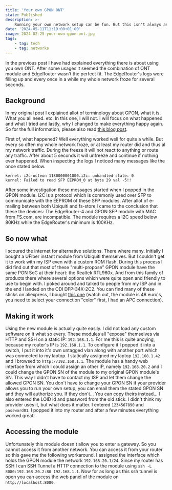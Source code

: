 ```yaml
---
title: 'Your own GPON ONT'
state: Published
description: >-
    Running your own network setup can be fun. But this isn't always as straight forward as you might expect. Read more how to hook up the GPON network of your provider to your own gear.
date: '2024-05-11T11:19:00+01:00'
image: 2024-02-25-your-own-gpon-ont.jpg
tags:
    - tag: tech
    - tag: networks
---
```


In the previous post I have had explained everything there is about using you own ONT. After some usages it seemed the combination of ONT module and EdgeRouter wasn't the perfect fit. The EdgeRouter's logs were filling up and every once in a while my whole network froze for several seconds. 

## Background

In my original post I explained allot of terminology about GPON, what it is. What you all need. etc. In this one, I will not. I will focus on what happened and what I tried and lastly, why I changed to make everything happy again. So for the full information, please also read [this blog post](/blog/2024-02-25-your-own-GPON-ONT-part-2).

First of, what happened? Well everything worked well for quite a while. But every so often my whole network froze, or at least my router did and thus al my network traffic. During the freeze it will not react to anything or route any traffic. After about 5 seconds it will unfreeze and continue if nothing ever happened. When inspecting the logs I noticed many messages like the once stated below. 

```
kernel: i2c-octeon 1180000001000.i2c: unhandled state: 0
kernel: Failed to read SFP EEPROM_0 at byte 29 val -5!!
```

After some investigation these messages started when I popped in the GPON module. I2C is a protocol which is commonly used over SFP to communicate with the EEPROM of these SFP modules. After allot of e-mailing between both Ubiquiti and fs-store I came to the conclusion that these the devices: The EdgeRouter-4 and GPON SFP module with MAC from FS.com, are incompatible. The module requires a I2C speed below 80KHz while the EdgeRouter's minimum is 100KHz. 

## So now what

I scoured the internet for alternative solutions. There where many. Initially I bought a UFiber instant module from Ubiquiti themselves. But I couldn't get it to work with my ISP even with a custom ROM flash. During this process I did find out that most of these "multi-propose" GPON module have the same PON SoC at their heart: the Realtek RTL960x. And from this family of products there where several options which were quite open and friendly to use to begin with. I poked around and talked to people from my ISP and in the end I landed on the ODI DFP-34X-2C2. You can find many of these sticks on aliexpress, I bought [this one](https://nl.aliexpress.com/item/1005003515456552.html?spm=a2g0o.order_list.order_list_main.11.21ef79d2wId0Gv&gatewayAdapt=glo2nld) (watch out, the module is 48 euro's, you need to select your connection "color" first, I had an APC connection). 

## Making it work

Using the new module is actually quite easily. I did not load any custom software on it what so every. These modules all "expose" themselves via HTTP and SSH on a static IP: `192.168.1.1`. For me this is quite anoying, because my router's IP is `192.168.1.1`. To configure it I popped it into a switch, I put it into it's own untagged vlan along with another port which was connected to my laptop. I statically assigned my laptop `192.168.1.42` and I browsed to `http://192.168.1.1`. The module has a handy web interface from which I could assign an other IP, namely `192.168.20.2` and I could change the GPON SN of the module to my original GPON module's SN. This way I didn't have to contact my ISP and let them change the allowed GPON SN. You don't have to change your GPON SN if your provider allows you to run your own setup, you can email them the stated GPON SN and they will authorize you. If they don't... You can copy theirs instead... I also entered the LOID id and password from the old stick. I didn't think my provider uses it, but what does it matter. I  entered `1234567890` and `password01`. I popped it into my router and after a few minutes everything worked great!

## Accessing the module

Unfortunately this module doesn't allow you to enter a gateway. So you cannot access it from another network. You can access it from your router so this gave me the following workaround. I assigned the interface which holds the GPON module the network `192.168.20.1/24`. Since my router has SSH I can SSH Tunnel a HTTP connection to the module using  `ssh -L 8080:192.168.20.2:80 192.168.1.1`. Now for as long as this ssh tunnel is open you can access the web panel of the module on `http://localhost:8080`. 
